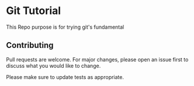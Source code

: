 # Git Tutorial

This Repo purpose is for trying git's fundamental

## Contributing
Pull requests are welcome. For major changes, please open an issue first to discuss what you would like to change.

Please make sure to update tests as appropriate.